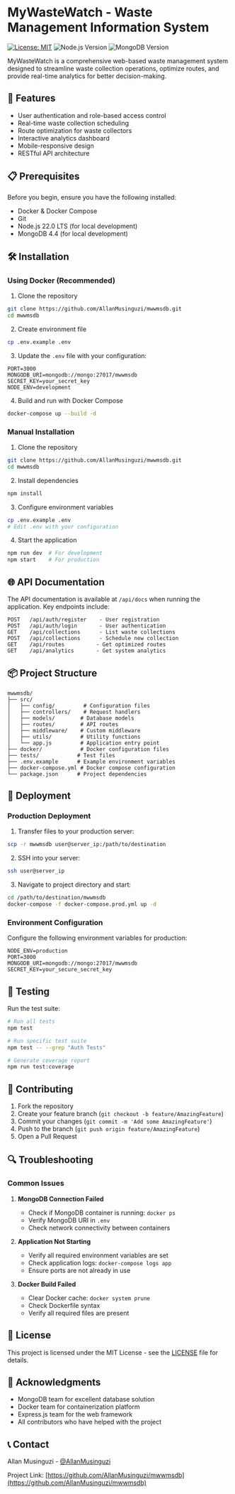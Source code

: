 # MyWasteWatch - Waste Management Information System

[![License: MIT](https://img.shields.io/badge/License-MIT-blue.svg)](https://opensource.org/licenses/MIT)
![Node.js Version](https://img.shields.io/badge/node-v22.0_LTS-green)
![MongoDB Version](https://img.shields.io/badge/mongodb-v4.4-green)

MyWasteWatch is a comprehensive web-based waste management system designed to streamline waste collection operations, optimize routes, and provide real-time analytics for better decision-making.

## 🚀 Features

- User authentication and role-based access control
- Real-time waste collection scheduling
- Route optimization for waste collectors
- Interactive analytics dashboard
- Mobile-responsive design
- RESTful API architecture

## 📋 Prerequisites

Before you begin, ensure you have the following installed:
- Docker & Docker Compose
- Git
- Node.js 22.0 LTS (for local development)
- MongoDB 4.4 (for local development)

## 🛠 Installation

### Using Docker (Recommended)

1. Clone the repository
```bash
git clone https://github.com/AllanMusinguzi/mwwmsdb.git
cd mwwmsdb
```

2. Create environment file
```bash
cp .env.example .env
```

3. Update the `.env` file with your configuration:
```env
PORT=3000
MONGODB_URI=mongodb://mongo:27017/mwwmsdb
SECRET_KEY=your_secret_key
NODE_ENV=development
```

4. Build and run with Docker Compose
```bash
docker-compose up --build -d
```

### Manual Installation

1. Clone the repository
```bash
git clone https://github.com/AllanMusinguzi/mwwmsdb.git
cd mwwmsdb
```

2. Install dependencies
```bash
npm install
```

3. Configure environment variables
```bash
cp .env.example .env
# Edit .env with your configuration
```

4. Start the application
```bash
npm run dev  # For development
npm start    # For production
```

## 🌐 API Documentation

The API documentation is available at `/api/docs` when running the application. Key endpoints include:

```
POST   /api/auth/register    - User registration
POST   /api/auth/login       - User authentication
GET    /api/collections      - List waste collections
POST   /api/collections      - Schedule new collection
GET    /api/routes          - Get optimized routes
GET    /api/analytics       - Get system analytics
```

## 📦 Project Structure

```
mwwmsdb/
├── src/
│   ├── config/         # Configuration files
│   ├── controllers/    # Request handlers
│   ├── models/        # Database models
│   ├── routes/        # API routes
│   ├── middleware/    # Custom middleware
│   ├── utils/         # Utility functions
│   └── app.js         # Application entry point
├── docker/            # Docker configuration files
├── tests/            # Test files
├── .env.example      # Example environment variables
├── docker-compose.yml # Docker compose configuration
└── package.json      # Project dependencies
```

## 🚀 Deployment

### Production Deployment

1. Transfer files to your production server:
```bash
scp -r mwwmsdb user@server_ip:/path/to/destination
```

2. SSH into your server:
```bash
ssh user@server_ip
```

3. Navigate to project directory and start:
```bash
cd /path/to/destination/mwwmsdb
docker-compose -f docker-compose.prod.yml up -d
```

### Environment Configuration

Configure the following environment variables for production:

```env
NODE_ENV=production
PORT=3000
MONGODB_URI=mongodb://mongo:27017/mwwmsdb
SECRET_KEY=your_secure_secret_key
```

## 🧪 Testing

Run the test suite:

```bash
# Run all tests
npm test

# Run specific test suite
npm test -- --grep "Auth Tests"

# Generate coverage report
npm run test:coverage
```

## 🤝 Contributing

1. Fork the repository
2. Create your feature branch (`git checkout -b feature/AmazingFeature`)
3. Commit your changes (`git commit -m 'Add some AmazingFeature'`)
4. Push to the branch (`git push origin feature/AmazingFeature`)
5. Open a Pull Request

## 🔍 Troubleshooting

### Common Issues

1. **MongoDB Connection Failed**
   - Check if MongoDB container is running: `docker ps`
   - Verify MongoDB URI in `.env`
   - Check network connectivity between containers

2. **Application Not Starting**
   - Verify all required environment variables are set
   - Check application logs: `docker-compose logs app`
   - Ensure ports are not already in use

3. **Docker Build Failed**
   - Clear Docker cache: `docker system prune`
   - Check Dockerfile syntax
   - Verify all required files are present

## 📄 License

This project is licensed under the MIT License - see the [LICENSE](LICENSE) file for details.

## 🙏 Acknowledgments

- MongoDB team for excellent database solution
- Docker team for containerization platform
- Express.js team for the web framework
- All contributors who have helped with the project

## 📞 Contact

Allan Musinguzi - [@AllanMusinguzi](https://twitter.com/AllanMusinguzi)

Project Link: [https://github.com/AllanMusinguzi/mwwmsdb](https://github.com/AllanMusinguzi/mwwmsdb)